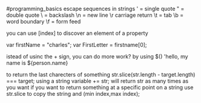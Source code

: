#programming_basics 
escape sequences in strings
    \' = single quote 
    \" = double quote
    \\ = backslash
    \n = new line
    \r carriage return
    \t = tab
    \b = word boundary
    \f = form feed
    
you can use [index] to discover an element of a property

 var firstName = "charles";
 var FirstLetter = firstname[0];

istead of usinc the + sign, you can do more work? by using $()
'hello, my name is ${person.name}

to return the last charecters of something 
 str.slice(str.length - target.length) === target;
using a string variable += str;
 will return str as many times as you want
if you want to return something at a specific point on a string 
  use str.slice to copy the string and (min index,max index);
